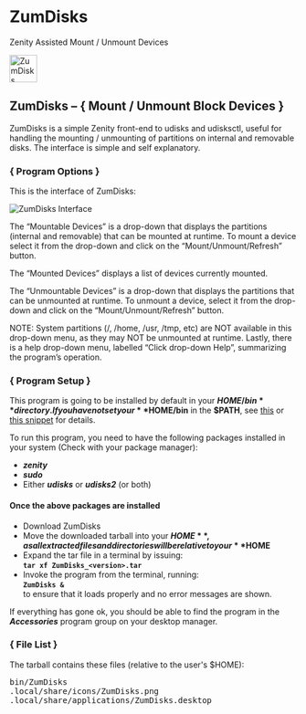 # ZumDisks
Zenity Assisted Mount / Unmount Devices

<img alt="ZumDisks Logo" src="http://ideaware.xyz/wp-content/uploads/2016/01/ZumDisks.png" width="48px" height="48px" />

## ZumDisks – { Mount / Unmount Block Devices }
ZumDisks is a simple Zenity front-end to udisks and udisksctl, useful for handling the mounting / unmounting of partitions on internal and removable disks. The interface is simple and self explanatory.

### { Program Options }

This is the interface of ZumDisks:

<img alt="ZumDisks Interface" src="http://ideaware.xyz/wp-content/uploads/2016/01/ZumDisks-SShot.png" />

The “Mountable Devices” is a drop-down that displays the partitions (internal and removable) that can be mounted at runtime. To mount a device select it from the drop-down and click on the “Mount/Unmount/Refresh” button.

The “Mounted Devices” displays a list of devices currently mounted.

The “Unmountable Devices” is a drop-down that displays the partitions that can be unmounted at runtime. To unmount a device, select it from the drop-down and click on the “Mount/Unmount/Refresh” button.

NOTE: System partitions (/, /home, /usr, /tmp, etc) are NOT available in this drop-down menu, as they may NOT be unmounted at runtime.
Lastly, there is a help drop-down menu, labelled “Click drop-down Help”, summarizing the program’s operation.



### { Program Setup }
This program is going to be installed by default in your **$HOME/bin** directory. If you have not set your **$HOME/bin** in the **$PATH**, see [this](http://istos.xyz/linux/include-homebin-in-any-desktop-environment/ "Include $HOME/bin in any Desktop Environment") or [this snippet](http://istos.xyz/linux/include-homebin-in-the-path-for-bash-shell "Setup your $HOME/bin in the $PATH") for details.

To run this program, you need to have the following packages installed in your system (Check with your package manager):

- _**zenity**_
- _**sudo**_
- Either _**udisks**_ or _**udisks2**_ (or both)

#### Once the above packages are installed
- Download ZumDisks
- Move the downloaded tarball into your **$HOME**, as all extracted files and directories will be relative to your **$HOME**
- Expand the tar file in a terminal by issuing:  
<code>**tar xf ZumDisks\_&lt;version&gt;.tar**</code>
- Invoke the program from the terminal, running:  
<code>**ZumDisks &**</code>  
to ensure that it loads properly and no error messages are shown.

If everything has gone ok, you should be able to find the program in the _**Accessories**_ program group on your desktop manager.

### { File List }
The tarball contains these files (relative to the user's $HOME):
<pre>
bin/ZumDisks
.local/share/icons/ZumDisks.png
.local/share/applications/ZumDisks.desktop
</pre>

